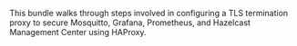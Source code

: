This bundle walks through steps involved in configuring a TLS termination proxy to secure Mosquitto, Grafana, Prometheus, and Hazelcast Management Center using HAProxy.
